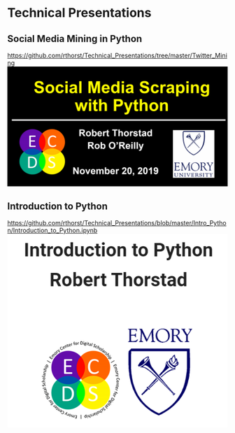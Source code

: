 # Technical Presentations

## Social Media Mining in Python 

https://github.com/rthorst/Technical_Presentations/tree/master/Twitter_Mining
![alt_text](https://raw.githubusercontent.com/rthorst/Technical_Presentations/master/Twitter_Mining/ppt_screenshot.PNG)

## Introduction to Python

https://github.com/rthorst/Technical_Presentations/blob/master/Intro_Python/Introduction_to_Python.ipynb
![alt_text](https://raw.githubusercontent.com/rthorst/Technical_Presentations/master/Intro_Python/intro_python_screenshot.PNG)
